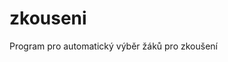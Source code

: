 # zkouseni
Program pro automatický výběr žáků pro zkoušení
                      
                                                              
